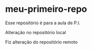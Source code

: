 # meu-primeiro-repo
Esse repositório é para a aula de P.I.


Alteração no repositório local

Fiz alteração do repositório remoto
